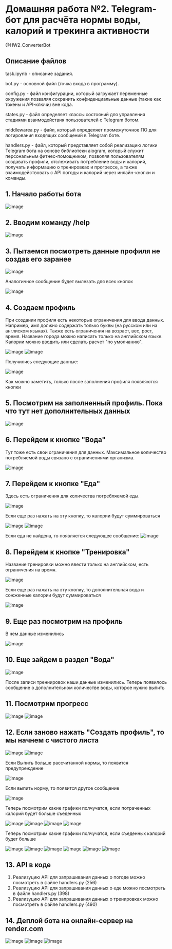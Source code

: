 # Домашняя работа №2. Telegram-бот для расчёта нормы воды, калорий и трекинга активности
@HW2_ConverterBot

## Описание файлов
task.ipynb - описание задания.

bot.py - основной файл (точка входа в программу).

config.py - файл конфигурации, который загружает переменные окружения позваляя сохранить конфиденциальные данные (такие как токены и API-ключи) вне кода.

states.py - файл определяет классы состояний для управления стадиями взаимодействия пользователей с Telegram ботом.

middlewarea.py - файл, который определяет промежуточное ПО для логирования входящих сообщений в Telegram боте.

handlers.py - файл, который представляет собой реализацию логики Telegram бота на основе библиотеки aiogram, который служит персональным фитнес-помощником, позволяя пользователям создавать профили, отслеживать потребление воды и калорий, получать информацию о тренировках и прогрессе, а также взаимодействовать с API погоды и калорий через инлайн-кнопки и команды.


## 1. Начало работы бота
![image](https://github.com/user-attachments/assets/3861ba02-4b04-45d3-b924-4c7879754d9d)

## 2. Вводим команду /help
![image](https://github.com/user-attachments/assets/1887b695-af84-4a03-85a0-ebf5de286cc2)

## 3. Пытаемся посмотреть данные профиля не создав его заранее
![image](https://github.com/user-attachments/assets/2f19eefc-f029-473b-8bae-839bad395026)

Аналогичное сообщение будет вылезать для всех кнопок

![image](https://github.com/user-attachments/assets/f73f9bca-0718-4302-8004-d8fab490e8cb)

## 4. Создаем профиль
При создании профиля есть некоторые ограничения для ввода данных. Например, имя должно содержать только буквы (на русском или на англиском языках). Также есть ограничения на возраст, вес, рост, время. Название города можно написать только на английском языке. Калории можно вводить или сделать расчет "по умолчанию".

![image](https://github.com/user-attachments/assets/1344eeba-465a-4e98-bf0d-5821934b507f)
![image](https://github.com/user-attachments/assets/1dd3ffe1-1c5a-4af2-8f58-55c1bdb7ff91)

Получились следующие данные:

![image](https://github.com/user-attachments/assets/3dbeedf0-79eb-4670-ba80-fd568410d231)

Как можно заметить, только после заполнения профиля появляются кнопки

## 5. Посмотрим на заполненный профиль. Пока что тут нет дополнительных данных
![image](https://github.com/user-attachments/assets/2b80159a-085b-46a2-85c2-04d8aa6c62e4)

## 6. Перейдем к кнопке "Вода"
Тут тоже есть свои ограничения для данных. Максимальное количество потребляемой воды связано с ограничениями организма.

![image](https://github.com/user-attachments/assets/927befce-ff3b-4882-a23e-86e87045735b)

## 7. Перейдем к кнопке "Еда"
Здесь есть ограничения для количества потребляемой еды.

![image](https://github.com/user-attachments/assets/1d74c76e-6656-435a-9f50-1614153dbe72)

Если еще раз нажать на эту кнопку, то калории будут суммироваться

![image](https://github.com/user-attachments/assets/93c8e9fd-fa72-4554-ab24-12c20e87853b)
![image](https://github.com/user-attachments/assets/29673dbc-a92b-4424-b09e-cc96b8c96fba)

Если еда не найдена, то появляется следующее сообщение:
![image](https://github.com/user-attachments/assets/d4d4a8da-c4e9-486e-a61b-e8b7f8b20690)

## 8. Перейдем к кнопке "Тренировка"
Название тренировки можно ввести только на английском, есть ограничения на время.

![image](https://github.com/user-attachments/assets/35c847f9-77b4-4a8c-b50f-abf7600bd1fe)

Если еще раз нажать на эту кнопку, то дополнительная вода и сожженные калории будут суммироваться

![image](https://github.com/user-attachments/assets/95237b5d-7497-4851-8fd1-07e0569e02c5)

## 9. Еще раз посмотрим на профиль
В нем данные изменились

![image](https://github.com/user-attachments/assets/bfe2aa5d-fcc1-472d-8c2d-3d076534a2f8)


## 10. Еще зайдем в раздел "Вода"
![image](https://github.com/user-attachments/assets/378a1875-2c85-4633-bb5e-3f9cfbb8abc9)

После записи трениировок наши данные изменились. Теперь появилось сообщение о дополнительном количестве воды, которое нужно выпить

## 11. Посмотрим прогресс

![image](https://github.com/user-attachments/assets/5d7c30fe-c0e2-4d46-b1a0-4b401fd4e44c)
![image](https://github.com/user-attachments/assets/af1903b3-bd53-4fa7-824a-b45c6b318423)

## 12. Если заново нажать "Создать профиль", то мы начнем с чистого листа

![image](https://github.com/user-attachments/assets/9d7d97a5-f868-47f5-9218-9c8cd2e4d05b)
![image](https://github.com/user-attachments/assets/afc7c2c3-d116-43d6-b797-0a8e601652b9)

Если Выпить больше рассчитанной нормы, то появится предупреждение

![image](https://github.com/user-attachments/assets/51cb605d-64ba-4975-95cd-8fea2eb330c7)

Если выпить норму, то появится другое сообщение

![image](https://github.com/user-attachments/assets/d8e00a5b-0702-4a79-8628-7443e4d38033)

Теперь посмотрим какие графики полчучатся, если потраченных калорий будет больше съеденных

![image](https://github.com/user-attachments/assets/c371aa1b-592d-43c6-b428-e02edb463d0c)
![image](https://github.com/user-attachments/assets/03d097cd-67c2-43ad-ad4d-d2060348b3ed)
![image](https://github.com/user-attachments/assets/fda7e0ff-719f-42fc-8d06-cb3e636dafa9)
![image](https://github.com/user-attachments/assets/b1408873-f5ad-4e13-8ab8-c39b83b81600)

Теперь посмотрим какие графики полчучатся, если съеденных калорий будет больше

![image](https://github.com/user-attachments/assets/37c4c168-faef-4577-a690-e94dda2f9a68)
![image](https://github.com/user-attachments/assets/01d288d5-6e0c-4797-a11e-7e58c7c9238b)
![image](https://github.com/user-attachments/assets/a4ac7e87-24a9-4786-a64e-219705b344ac)
![image](https://github.com/user-attachments/assets/583fd15c-2530-4505-8246-1679c121bd1b)
![image](https://github.com/user-attachments/assets/ecff4f99-e9c3-426c-983c-aafe5fedebd9)
![image](https://github.com/user-attachments/assets/02cedca6-97aa-46b1-ad1d-21aa00faedd7)

## 13. API в коде
1. Реализуцию API для запрашивания данных о погоде можно посмотреть в файле handlers.py (256)
2. Реализуцию API для запрашивания данных о еде можно посмотреть в файле handlers.py (398)
3. Реализуцию API для запрашивания данных о тренировках можно посмотреть в файле handlers.py (490)

## 14. Деплой бота на онлайн-сервер на render.com
![image](https://github.com/user-attachments/assets/bb7e6f0e-ed18-412f-8a31-3a0fff1cb650)
![image](https://github.com/user-attachments/assets/fa44743c-ccae-42ea-b1cc-8493d88f49f1)
![image](https://github.com/user-attachments/assets/45dc8fe7-ff53-4fc3-b31e-a2233a096343)



